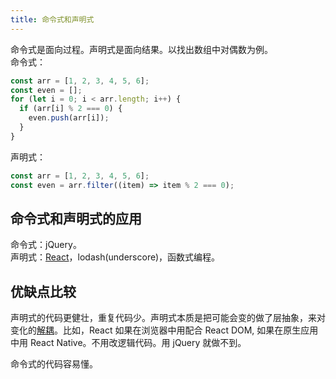 ```yaml
---
title: 命令式和声明式
---
```

命令式是面向过程。声明式是面向结果。以找出数组中对偶数为例。  
命令式：
```js
const arr = [1, 2, 3, 4, 5, 6];
const even = [];
for (let i = 0; i < arr.length; i++) {
  if (arr[i] % 2 === 0) {
    even.push(arr[i]);
  }
}
```

声明式：
```js
const arr = [1, 2, 3, 4, 5, 6];
const even = arr.filter((item) => item % 2 === 0);
```

## 命令式和声明式的应用
命令式：jQuery。  
声明式：[React](../r/react.md)，lodash(underscore)，函数式编程。

## 优缺点比较
声明式的代码更健壮，重复代码少。声明式本质是把可能会变的做了层抽象，来对变化的[解耦](../d/decouple.md)。比如，React 如果在浏览器中用配合 React DOM, 如果在原生应用中用 React Native。不用改逻辑代码。用 jQuery 就做不到。

命令式的代码容易懂。